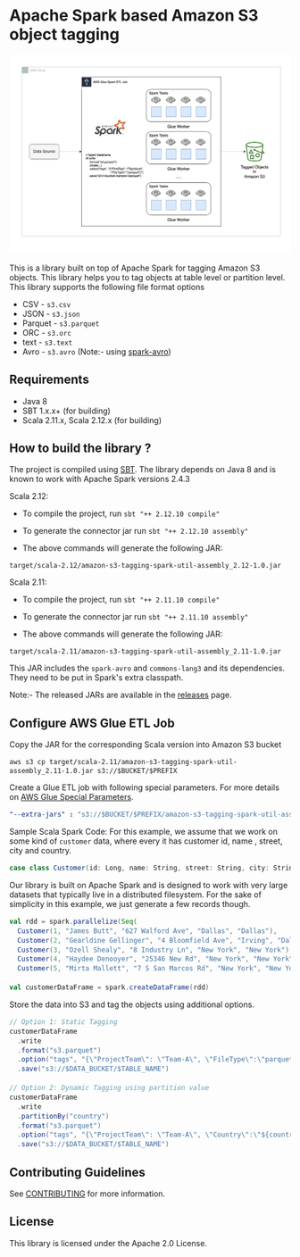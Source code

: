 # Apache Spark based Amazon S3 object tagging 

![Arch](docs/s3_tagging_spark.jpg)

This is a library built on top of Apache Spark for tagging Amazon S3 objects. This library helps you to tag objects at table level or partition level. This library supports the following file format options 

* CSV - `s3.csv`
* JSON - `s3.json` 
* Parquet - `s3.parquet`
* ORC - `s3.orc` 
* text - `s3.text` 
* Avro - `s3.avro` (Note:- using [spark-avro](https://mvnrepository.com/artifact/org.apache.spark/spark-avro_2.12/2.4.3))

## Requirements

* Java 8
* SBT 1.x.x+ (for building)
* Scala 2.11.x, Scala 2.12.x (for building)

## How to build the library ?

The project is compiled using [SBT](https://www.scala-sbt.org/1.x/docs/Command-Line-Reference.html). The library depends on Java 8 and is known to work with Apache Spark versions 2.4.3

Scala 2.12:

* To compile the project, run `sbt "++ 2.12.10 compile"`
* To generate the connector jar run `sbt "++ 2.12.10 assembly"`

* The above commands will generate the following JAR:
```
target/scala-2.12/amazon-s3-tagging-spark-util-assembly_2.12-1.0.jar
```

Scala 2.11:

* To compile the project, run `sbt "++ 2.11.10 compile"`
* To generate the connector jar run `sbt "++ 2.11.10 assembly"`

* The above commands will generate the following JAR:
```
target/scala-2.11/amazon-s3-tagging-spark-util-assembly_2.11-1.0.jar
```

This JAR includes the `spark-avro` and `commons-lang3` and its dependencies. They need to be put in Spark's extra classpath. 

Note:- The released JARs are available in the [releases](https://github.com/awslabs/amazon-s3-tagging-spark-util/releases) page. 

## Configure AWS Glue ETL Job

Copy the JAR for the corresponding Scala version into Amazon S3 bucket
```shell
aws s3 cp target/scala-2.11/amazon-s3-tagging-spark-util-assembly_2.11-1.0.jar s3://$BUCKET/$PREFIX
```

Create a Glue ETL job with following special parameters. For more details on [AWS Glue Special Parameters](https://docs.aws.amazon.com/glue/latest/dg/aws-glue-programming-etl-glue-arguments.html).

```yaml
"--extra-jars" : "s3://$BUCKET/$PREFIX/amazon-s3-tagging-spark-util-assembly_2.11-1.0.jar"
```

Sample Scala Spark Code: For this example, we assume that we work on some kind of `customer` data, where every it has customer id, name , street, city and country.

```scala
case class Customer(id: Long, name: String, street: String, city: String, country: String)
```
Our library is built on Apache Spark and is designed to work with very large datasets that typically live in a distributed filesystem. For the sake of simplicity in this example, we just generate a few records though.

```scala
val rdd = spark.parallelize(Seq(
  Customer(1, "James Butt", "627 Walford Ave", "Dallas", "Dallas"),
  Customer(2, "Gearldine Gellinger", "4 Bloomfield Ave", "Irving", "Dallas"),
  Customer(3, "Ozell Shealy", "8 Industry Ln", "New York", "New York"),
  Customer(4, "Haydee Denooyer", "25346 New Rd", "New York", "New York"),
  Customer(5, "Mirta Mallett", "7 S San Marcos Rd", "New York", "New York")))

val customerDataFrame = spark.createDataFrame(rdd)
```

Store the data into S3 and tag the objects using additional options.

```scala
// Option 1: Static Tagging
customerDataFrame
  .write
  .format("s3.parquet")
  .option("tags", "{\"ProjectTeam\": \"Team-A\", \"FileType\":\"parquet\"}")
  .save("s3://$DATA_BUCKET/$TABLE_NAME")

// Option 2: Dynamic Tagging using partition value
customerDataFrame
  .write
  .partitionBy("country")
  .format("s3.parquet")
  .option("tags", "{\"ProjectTeam\": \"Team-A\", \"Country\":\"${country}\"}")
  .save("s3://$DATA_BUCKET/$TABLE_NAME")
```


## Contributing Guidelines

See [CONTRIBUTING](CONTRIBUTING.md) for more information.


## License

This library is licensed under the Apache 2.0 License.
